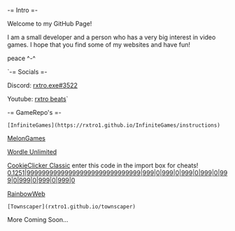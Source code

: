 -= Intro =-

Welcome to my GitHub Page!

I am a small developer and a person who has a very big interest in video games.
I hope that you find some of my websites and have fun!

peace ^-^

`-= Socials =-

Discord: [rxtro.exe#3522](https://discord.com/users/606670530938011651)

Youtube: [rxtro beats](https://www.youtube.com/channel/UCEnidBkKEDdS1pxZBnCzARg/videos)`

-= GameRepo's =-

`[InfiniteGames](https://rxtro1.github.io/InfiniteGames/instructions)`

[MelonGames](https://rxtro1.github.io/MelonEngine/games.html)

[Wordle Unlimited](https://rxtro1.github.io/wordleunlimited/)

[CookieClicker Classic](https://rxtro1.github.io/cookieclicker/classic/) 
enter this code in the import box for cheats! [0.1251|999999999999999999999999999999|999|0|999|0|999|0|999|0|999|0|999|0|999|0|999|0]()

[RainbowWeb](https://rxtro1.github.io/rainbowweb)

`[Townscaper](rxtro1.github.io/townscaper)`

More Coming Soon...
